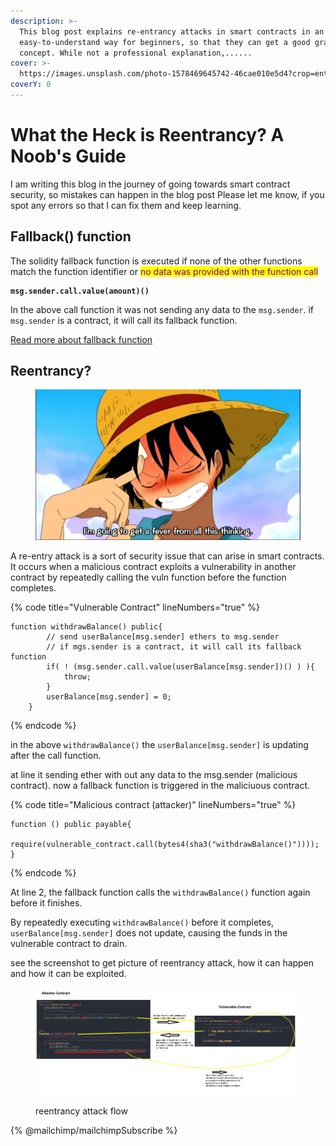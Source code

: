```yaml
---
description: >-
  This blog post explains re-entrancy attacks in smart contracts in an
  easy-to-understand way for beginners, so that they can get a good grasp of the
  concept. While not a professional explanation,......
cover: >-
  https://images.unsplash.com/photo-1578469645742-46cae010e5d4?crop=entropy&cs=tinysrgb&fm=jpg&ixid=MnwxOTcwMjR8MHwxfHNlYXJjaHw1fHxreW90b3xlbnwwfHx8fDE2Nzc1NzA1MDc&ixlib=rb-4.0.3&q=80
coverY: 0
---
```


# What the Heck is Reentrancy? A Noob's Guide

I am writing this blog in the journey of going towards smart contract security, so mistakes can happen in the blog post Please let me know, if you spot any errors so that I can fix them and keep learning.

## Fallback() function

The solidity fallback function is executed if none of the other functions match the function identifier or <mark style="color:purple;">no data was provided with the function call</mark>

<pre class="language-solidity"><code class="lang-solidity"><strong>msg.sender.call.value(amount)()
</strong></code></pre>

In the above call function it was not sending any data to the `msg.sender`. if `msg.sender` is a contract, it will call its fallback function.

[Read more about fallback function](https://docs.soliditylang.org/en/v0.8.12/contracts.html#fallback-function)&#x20;

## Reentrancy?

<figure><img src=".gitbook/assets/image (1).png" alt=""><figcaption></figcaption></figure>

A re-entry attack is a sort of security issue that can arise in smart contracts. It occurs when a malicious contract exploits a vulnerability in another contract by repeatedly calling the vuln function before the function completes.

{% code title="Vulnerable Contract" lineNumbers="true" %}
```solidity
function withdrawBalance() public{
        // send userBalance[msg.sender] ethers to msg.sender
        // if mgs.sender is a contract, it will call its fallback function
        if( ! (msg.sender.call.value(userBalance[msg.sender])() ) ){
            throw;
        }
        userBalance[msg.sender] = 0;
    }   
```
{% endcode %}

in the above `withdrawBalance()` the `userBalance[msg.sender]` is updating after the call function.

at line it sending ether with out any data to the msg.sender (malicious contract). now a fallback function is triggered in the maliciuous contract.

{% code title="Malicious contract (attacker)" lineNumbers="true" %}
```solidity
function () public payable{
    require(vulnerable_contract.call(bytes4(sha3("withdrawBalance()"))));
}
```
{% endcode %}

At line 2, the fallback function calls the `withdrawBalance()` function again before it finishes.

By repeatedly executing `withdrawBalance()` before it completes, `userBalance[msg.sender]` does not update, causing the funds in the vulnerable contract to drain.

see the screenshot to get picture of reentrancy attack, how it can happen and how it can be exploited.

<figure><img src=".gitbook/assets/reentrancy flow.png" alt=""><figcaption><p>reentrancy attack flow </p></figcaption></figure>

{% @mailchimp/mailchimpSubscribe %}
